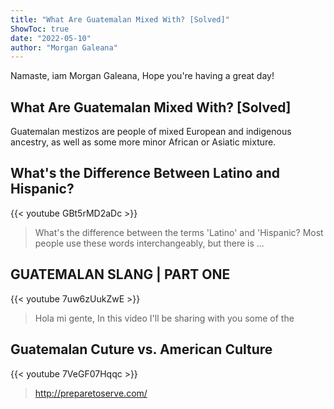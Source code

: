 ```yaml
---
title: "What Are Guatemalan Mixed With? [Solved]"
ShowToc: true 
date: "2022-05-10"
author: "Morgan Galeana" 
---
```


Namaste, iam Morgan Galeana, Hope you're having a great day!
## What Are Guatemalan Mixed With? [Solved]
 Guatemalan mestizos are people of mixed European and indigenous ancestry, as well as some more minor African or Asiatic mixture.

## What's the Difference Between Latino and Hispanic?
{{< youtube GBt5rMD2aDc >}}
>What's the difference between the terms 'Latino' and 'Hispanic? Most people use these words interchangeably, but there is ...

## GUATEMALAN SLANG | PART ONE
{{< youtube 7uw6zUukZwE >}}
>Hola mi gente, In this video I'll be sharing with you some of the 

## Guatemalan Cuture vs. American Culture
{{< youtube 7VeGF07Hqqc >}}
>http://preparetoserve.com/

